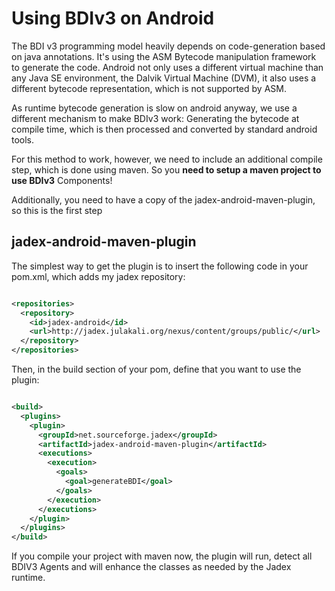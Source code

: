 Using BDIv3 on Android
===================================

The BDI v3 programming model heavily depends on code-generation based on java annotations.
It's using the ASM Bytecode manipulation framework to generate the code.
Android not only uses a different virtual machine than any Java SE environment, the Dalvik Virtual Machine (DVM), it also uses a different bytecode representation, which is not supported by ASM.

As runtime bytecode generation is slow on android anyway, we use a different mechanism to make BDIv3 work: Generating the bytecode at compile time, which is then processed and converted by standard android tools.

For this method to work, however, we need to include an additional compile step, which is done using maven.
So you **need to setup a maven project to use BDIv3** Components!

Additionally, you need to have a copy of the jadex-android-maven-plugin, so this is the first step

jadex-android-maven-plugin
---------------------------------------

The simplest way to get the plugin is to insert the following code in your pom.xml, which adds my jadex repository:


```xml

<repositories>
  <repository>
    <id>jadex-android</id>
    <url>http://jadex.julakali.org/nexus/content/groups/public/</url>
  </repository>
</repositories>

```




Then, in the build section of your pom, define that you want to use the plugin:


```xml

<build>
  <plugins>
    <plugin>
      <groupId>net.sourceforge.jadex</groupId>
      <artifactId>jadex-android-maven-plugin</artifactId>
      <executions>
        <execution>
          <goals>
            <goal>generateBDI</goal>
          </goals>
        </execution>
      </executions>
    </plugin>
  </plugins>
</build>

```


If you compile your project with maven now, the plugin will run, detect all BDIV3 Agents and will enhance the classes as needed by the Jadex runtime.
